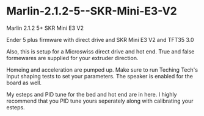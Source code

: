 # Marlin-2.1.2-5--SKR-Mini-E3-V2
Marlin 2.1.2 5+ SKR Mini E3 V2


Ender 5 plus firmware with direct drive and SKR Mini E3 V2 and TFT35 3.0


Also, this is setup for a Microswiss direct drive and hot end. True and false formewares are supplied for your extruder direction. 

Homeing and acceleration are pumped up. Make sure to run Teching Tech's Input shaping tests to set your parameters. The speaker is enabled for the board as well.

My esteps and PID tune for the bed and hot end are in here. I highly recommend that you PID tune yours seperately along with calibrating your esteps.
